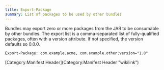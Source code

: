 ```yaml
---
title: Export-Package
summary: List of packages to be used by other bundles
---
```


Bundles may export zero or more packages from the JAR to be consumable
by other bundles. The export list is a comma-separated list of
fully-qualified packages, often with a version attribute. If not
specified, the version defaults so 0.0.0.

`Export-Package: com.example.acme, com.example.other;version="1.0"`

[Category:Manifest Header](Category:Manifest Header "wikilink")

